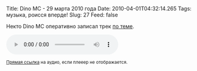 Title: Dino MC - 29 марта 2010 года
Date: 2010-04-01T04:32:14.265
Tags: музыка, роисся вперде!
Slug: 27
Feed: false

<p>Некто Dino MC оперативно записал трек <a href="http://ru.wikipedia.org/wiki/%D0%92%D0%B7%D1%80%D1%8B%D0%B2%D1%8B_%D0%B2_%D0%BC%D0%BE%D1%81%D0%BA%D0%BE%D0%B2%D1%81%D0%BA%D0%BE%D0%BC_%D0%BC%D0%B5%D1%82%D1%80%D0%BE_(2010)">по теме</a>.</p>
<p><audio src="/media/upload/audio/Dino%20MC.ogg" controls="controls" /></p>
<p><small><a href="/media/upload/audio/Dino%20MC.ogg">Прямая ссылка</a> на аудио, если плееер не отображается.</small></p>
